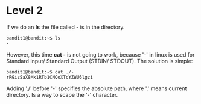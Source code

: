 # Level 2
If we do an **ls** the file called - is in the directory.

```console
bandit1@bandit:~$ ls
-
```

However, this time **cat -** is not going to work, because '-' in linux is used for Standard Input/ Standard Output (STDIN/ STDOUT). The solution is simple:

```console
bandit1@bandit:~$ cat ./-
rRGizSaX8Mk1RTb1CNQoXTcYZWU6lgzi
```

Adding './' before '-' specifies the absolute path, where '.' means current directory. Is a way to scape the '-' character.
